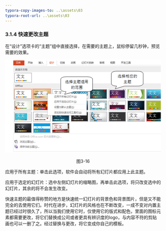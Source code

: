 ```yaml
---
typora-copy-images-to: ..\assets\03
typora-root-url: ..\assets\03
---
```


### 3.1.4  快速更改主题

在“设计”选项卡的“主题”组中直接选择，在需要的主题上，鼠标停留几秒钟，预览需要的效果。

![1565874001028](/assets/03/1565874001028.png)

<center>图3-16</center>

应用于所有主题：单击此选项，软件会自动将所有幻灯片都应用上此主题。

应用于选定的幻灯片：选中左侧幻灯片的缩略图，再单击此选项，将只改变选中的幻灯片，其余的将不会发生改变。

快速主题的最值得称赞的地方是快速统一幻灯片的背景色和背景图片，但是又不能完全的去使用它们。时代在进步，幻灯片的风格也在不断改变，一成不变对内置主题已经过时很久了，所以当我们使用它时，仅使用它的版式和配色，里面的图标元素都需要更改，将它们替换成公司或者更具有辨识度的logo，与内容不符的剪贴画也可以一删了之。经过替换与更改，将它变成你自己的模板。